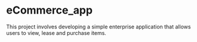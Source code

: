 # eCommerce_app
This project involves developing a simple enterprise application that allows users to view, lease and purchase items. 
